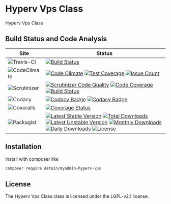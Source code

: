 # Hyperv Vps Class

Hyperv Vps Class

## Build Status and Code Analysis

Site          | Status
--------------|---------------------------
![Travis-CI](http://i.is.cc/storage/GYd75qN.png "Travis-CI")     | [![Build Status](https://travis-ci.org/detain/myadmin-hyperv-vps.svg?branch=master)](https://travis-ci.org/detain/myadmin-hyperv-vps)
![CodeClimate](http://i.is.cc/storage/GYlageh.png "CodeClimate")  | [![Code Climate](https://codeclimate.com/github/detain/myadmin-hyperv-vps/badges/gpa.svg)](https://codeclimate.com/github/detain/myadmin-hyperv-vps) [![Test Coverage](https://codeclimate.com/github/detain/myadmin-hyperv-vps/badges/coverage.svg)](https://codeclimate.com/github/detain/myadmin-hyperv-vps/coverage) [![Issue Count](https://codeclimate.com/github/detain/myadmin-hyperv-vps/badges/issue_count.svg)](https://codeclimate.com/github/detain/myadmin-hyperv-vps)
![Scrutinizer](http://i.is.cc/storage/GYeUnux.png "Scrutinizer")   | [![Scrutinizer Code Quality](https://scrutinizer-ci.com/g/myadmin-plugins/hyperv-vps/badges/quality-score.png?b=master)](https://scrutinizer-ci.com/g/myadmin-plugins/hyperv-vps/?branch=master) [![Code Coverage](https://scrutinizer-ci.com/g/myadmin-plugins/hyperv-vps/badges/coverage.png?b=master)](https://scrutinizer-ci.com/g/myadmin-plugins/hyperv-vps/?branch=master) [![Build Status](https://scrutinizer-ci.com/g/myadmin-plugins/hyperv-vps/badges/build.png?b=master)](https://scrutinizer-ci.com/g/myadmin-plugins/hyperv-vps/build-status/master)
![Codacy](http://i.is.cc/storage/GYi66Cx.png "Codacy")        | [![Codacy Badge](https://api.codacy.com/project/badge/Grade/226251fc068f4fd5b4b4ef9a40011d06)](https://www.codacy.com/app/detain/myadmin-hyperv-vps) [![Codacy Badge](https://api.codacy.com/project/badge/Coverage/25fa74eb74c947bf969602fcfe87e349)](https://www.codacy.com/app/detain/myadmin-hyperv-vps?utm_source=github.com&utm_medium=referral&utm_content=detain/myadmin-hyperv-vps&utm_campaign=Badge_Coverage)
![Coveralls](http://i.is.cc/storage/GYjNSim.png "Coveralls")    | [![Coverage Status](https://coveralls.io/repos/github/detain/db_abstraction/badge.svg?branch=master)](https://coveralls.io/github/detain/myadmin-hyperv-vps?branch=master)
![Packagist](http://i.is.cc/storage/GYacBEX.png "Packagist")     | [![Latest Stable Version](https://poser.pugx.org/detain/myadmin-hyperv-vps/version)](https://packagist.org/packages/detain/myadmin-hyperv-vps) [![Total Downloads](https://poser.pugx.org/detain/myadmin-hyperv-vps/downloads)](https://packagist.org/packages/detain/myadmin-hyperv-vps) [![Latest Unstable Version](https://poser.pugx.org/detain/myadmin-hyperv-vps/v/unstable)](//packagist.org/packages/detain/myadmin-hyperv-vps) [![Monthly Downloads](https://poser.pugx.org/detain/myadmin-hyperv-vps/d/monthly)](https://packagist.org/packages/detain/myadmin-hyperv-vps) [![Daily Downloads](https://poser.pugx.org/detain/myadmin-hyperv-vps/d/daily)](https://packagist.org/packages/detain/myadmin-hyperv-vps) [![License](https://poser.pugx.org/detain/myadmin-hyperv-vps/license)](https://packagist.org/packages/detain/myadmin-hyperv-vps)


## Installation

Install with composer like

```sh
composer require detain/myadmin-hyperv-vps
```

## License

The Hyperv Vps Class class is licensed under the LGPL-v2.1 license.

